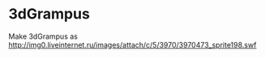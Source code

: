 3dGrampus
=======

Make 3dGrampus as http://img0.liveinternet.ru/images/attach/c/5/3970/3970473_sprite198.swf
